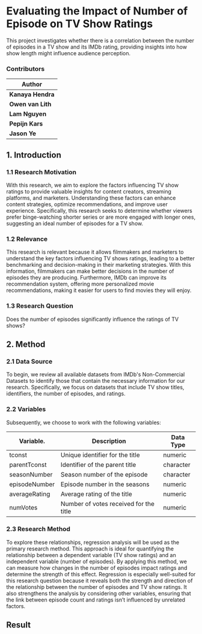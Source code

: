 # Evaluating the Impact of Number of Episode on TV Show Ratings
This project investigates whether there is a correlation between the number of episodes in a TV show and its IMDb rating, providing insights into how show length might influence audience perception.

### Contributors
| Author                                      |
|---------------------------------------------|
| **Kanaya Hendra**                           |
| **Owen van Lith**                           | 
| **Lam Nguyen**                              |
| **Pepijn Kars**                             |
| **Jason Ye**                                |


## 1. Introduction
### 1.1 Research Motivation
With this research, we aim to explore the factors influencing TV show ratings to provide valuable insights for content creators, streaming platforms, and marketers. Understanding these factors can enhance content strategies, optimize recommendations, and improve user experience. Specifically, this research seeks to determine whether viewers prefer binge-watching shorter series or are more engaged with longer ones, suggesting an ideal number of episodes for a TV show.

### 1.2 Relevance 
This research is relevant because it allows filmmakers and marketers to understand the key factors influencing TV shows ratings, leading to a better benchmarking and decision-making in their marketing strategies. With this information, filmmakers can make better decisions in the number of episodes they are producing. Furthermore, IMDb can improve its recommendation system, offering more personalized movie recommendations, making it easier for users to find movies they will enjoy.

### 1.3 Research Question
Does the number of episodes significantly influence the ratings of TV shows?

## 2. Method

### 2.1 Data Source 
To begin, we review all available datasets from IMDb's Non-Commercial Datasets to identify those that contain the necessary information for our research. Specifically, we focus on datasets that include TV show titles, identifiers, the number of episodes, and ratings.

### 2.2 Variables
Subsequently, we choose to work with the following variables:

| Variable.      | Description                                           | Data Type   |
|----------------|-------------------------------------------------------|-------------|
| tconst         | Unique identifier for the title                       | numeric     |
| parentTconst   | Identifier of the parent title                        | character   |
| seasonNumber   | Season number of the episode                          | character   |
| episodeNumber  | Episode number in the seasons                         | numeric     |
| averageRating  | Average rating of the title                           | numeric     |
| numVotes       | Number of votes received for the title                | numeric     |

### 2.3 Research Method
To explore these relationships, regression analysis will be used as the primary research method. This approach is ideal for quantifying the relationship between a dependent variable (TV show ratings) and an independent variable (number of episodes). By applying this method, we can measure how changes in the number of episodes impact ratings and determine the strength of this effect. Regression is especially well-suited for this research question because it reveals both the strength and direction of the relationship between the number of episodes and TV show ratings. It also strengthens the analysis by considering other variables, ensuring that the link between episode count and ratings isn’t influenced by unrelated factors.

## Result


